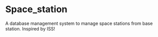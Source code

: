 # Space_station
A database management system to manage space stations from base station. Inspired by ISS!

